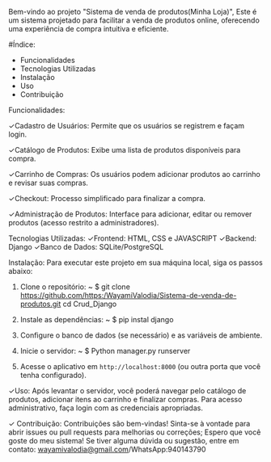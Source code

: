 Bem-vindo ao projeto "Sistema de venda de produtos(Minha Loja)",  Este é um sistema projetado para facilitar a venda de produtos online, oferecendo uma experiência de compra intuitiva e eficiente.

 #Índice:
  - Funcionalidades
  - Tecnologias Utilizadas
  - Instalação
  - Uso
  - Contribuição

 Funcionalidades:
  
  ✓Cadastro de Usuários: Permite que os usuários se registrem e façam login.
  
  ✓Catálogo de Produtos: Exibe uma lista de produtos disponíveis para compra.
  
  ✓Carrinho de Compras: Os usuários podem adicionar produtos ao carrinho e revisar suas compras.
  
  ✓Checkout: Processo simplificado para finalizar a compra.
  
  ✓Administração de Produtos: Interface para adicionar, editar ou remover produtos (acesso restrito a administradores).
  
Tecnologias Utilizadas:
  ✓Frontend: HTML, CSS e JAVASCRIPT
  ✓Backend: Django 
  ✓Banco de Dados: SQLite/PostgreSQL 
  
Instalação:
  Para executar este projeto em sua máquina local, siga os passos abaixo:
  1. Clone o repositório: 
  ~ $ git clone https://github.com/https:/WayamiValodia/Sistema-de-venda-de-produtos.git
  cd Crud_Django

  2. Instale as dependências:
   ~ $ pip instal django

  3. Configure o banco de dados (se necessário) e as variáveis de ambiente.

  4. Inicie o servidor:
  ~ $ Python manager.py runserver

5. Acesse o aplicativo em `http://localhost:8000` (ou outra porta que você tenha configurado).

✓Uso:
 Após levantar o servidor, você poderá navegar pelo catálogo de produtos, adicionar itens ao carrinho e finalizar compras. Para acesso administrativo, faça login com as credenciais apropriadas.

✓ Contribuição:
 Contribuições são bem-vindas! Sinta-se à vontade para abrir issues ou pull requests para melhorias ou correções;
Espero que você goste do meu sistema! 
Se tiver alguma dúvida ou sugestão, entre em contato: wayamivalodia@gmail.com/WhatsApp:940143790
